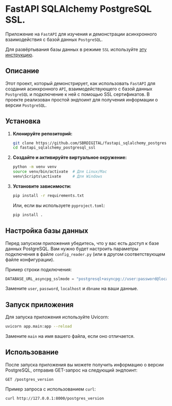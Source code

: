 # FastAPI SQLAlchemy PostgreSQL SSL.

Приложение на `FastAPI` для изучения и демонстрации асинхронного взаимодействия с базой данных `PostgreSQL`.

Для развёртывания базы данных в режиме `SSL` используйте [эту инструкцию](https://github.com/SBRDIGITAL/postgrocker_ssl/).

## Описание
Этот проект, который демонстрирует, как использовать `FastAPI` для создания асинхронного `API`, взаимодействующего с базой данных `PostgreSQL` и подключение к ней с помощью SSL сертификатов. В проекте реализован простой эндпоинт для получения информации о версии `PostgreSQL`.

## Установка

1. **Клонируйте репозиторий:**
   ```bash
   git clone https://github.com/SBRDIGITAL/fastapi_sqlalchemy_postgresql_ssl.git
   cd fastapi_sqlalchemy_postgresql_ssl
   ```

2. **Создайте и активируйте виртуальное окружение:**
   ```bash
   python -m venv venv
   source venv/bin/activate  # Для Linux/Mac
   venv\Scripts\activate     # Для Windows
   ```

3. **Установите зависимости:**
   ```bash
   pip install -r requirements.txt
   ```

   Или, если вы используете `pyproject.toml`:
   ```bash
   pip install .
   ```

## Настройка базы данных
Перед запуском приложения убедитесь, что у вас есть доступ к базе данных PostgreSQL. Вам нужно будет настроить параметры подключения в файле `config_reader.py` (или в другом соответствующем файле конфигурации).

Пример строки подключения:
```python
DATABASE_URL_asyncpg_sslmode = "postgresql+asyncpg://user:password@localhost/dbname"
```
Замените `user`, `password`, `localhost` и `dbname` на ваши данные.

## Запуск приложения
Для запуска приложения используйте Uvicorn:
```bash
uvicorn app.main:app --reload
```
Замените `main` на имя вашего файла, если оно отличается.

## Использование
После запуска приложения вы можете получить информацию о версии PostgreSQL, отправив GET-запрос на следующий эндпоинт:
```
GET /postgres_version
```

Пример запроса с использованием `curl`:
```bash
curl http://127.0.0.1:8000/postgres_version
```